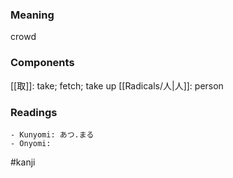 ### Meaning

crowd

### Components

[[取]]: take; fetch; take up [[Radicals/人|人]]: person

### Readings

```
- Kunyomi: あつ.まる
- Onyomi: 
```

#kanji